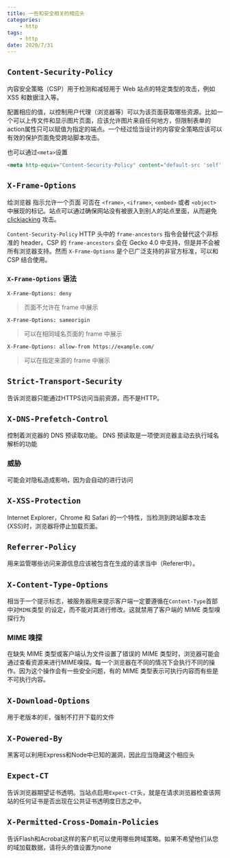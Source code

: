 ```yaml
---
title: 一些和安全相关的相应头
categories:
    - http
tags:
    - http
date: 2020/7/31
---
```


## `Content-Security-Policy`

内容安全策略（CSP）用于检测和减轻用于 Web 站点的特定类型的攻击，例如 XSS 和数据注入等。

配置相应的值，以控制用户代理（浏览器等）可以为该页面获取哪些资源。比如一个可以上传文件和显示图片页面，应该允许图片来自任何地方，但限制表单的action属性只可以赋值为指定的端点。一个经过恰当设计的内容安全策略应该可以有效的保护页面免受跨站脚本攻击。

也可以通过`<meta>`设置

```html
<meta http-equiv="Content-Security-Policy" content="default-src 'self'; img-src https://*; child-src 'none';">
```

## `X-Frame-Options`

给浏览器 指示允许一个页面 可否在 `<frame>`, `<iframe>`, `<embed>` 或者 `<object>` 中展现的标记。站点可以通过确保网站没有被嵌入到别人的站点里面，从而避免 [clickjacking](https://zh.wikipedia.org/wiki/clickjacking) 攻击。

`Content-Security-Policy` HTTP 头中的 `frame-ancestors` 指令会替代这个非标准的 header。CSP 的 `frame-ancestors` 会在 Gecko 4.0 中支持，但是并不会被所有浏览器支持。然而 `X-Frame-Options` 是个已广泛支持的非官方标准，可以和 CSP 结合使用。

### `X-Frame-Options` 语法

`X-Frame-Options: deny`
>页面不允许在 frame 中展示

`X-Frame-Options: sameorigin`
>可以在相同域名页面的 frame 中展示

`X-Frame-Options: allow-from https://example.com/`
>可以在指定来源的 frame 中展示

## `Strict-Transport-Security`

告诉浏览器只能通过HTTPS访问当前资源，而不是HTTP。

## `X-DNS-Prefetch-Control`

控制着浏览器的 DNS 预读取功能。 DNS 预读取是一项使浏览器主动去执行域名解析的功能

### 威胁

可能会对隐私造成影响，因为会自动的进行访问

## `X-XSS-Protection`

Internet Explorer，Chrome 和 Safari 的一个特性，当检测到跨站脚本攻击 (XSS)时，浏览器将停止加载页面。

## `Referrer-Policy`

用来监管哪些访问来源信息应该被包含在生成的请求当中（Referer中）。

## `X-Content-Type-Options`

相当于一个提示标志，被服务器用来提示客户端一定要遵循在`Content-Type`首部中对`MIME`类型 的设定，而不能对其进行修改。这就禁用了客户端的 MIME 类型嗅探行为

### MIME 嗅探

在缺失 MIME 类型或客户端认为文件设置了错误的 MIME 类型时，浏览器可能会通过查看资源来进行MIME嗅探。每一个浏览器在不同的情况下会执行不同的操作。因为这个操作会有一些安全问题，有的 MIME 类型表示可执行内容而有些是不可执行内容。

## `X-Download-Options`

用于老版本的IE，强制不打开下载的文件

## `X-Powered-By`

黑客可以利用Express和Node中已知的漏洞，因此应当隐藏这个相应头

## `Expect-CT`

告诉浏览器期望证书透明。当站点启用`Expect-CT`头，就是在请求浏览器检查该网站的任何证书是否出现在公共证书透明度日志之中。

## `X-Permitted-Cross-Domain-Policies`

告诉Flash和Acrobat这样的客户机可以使用哪些跨域策略。如果不希望他们从您的域加载数据，请将头的值设置为none
